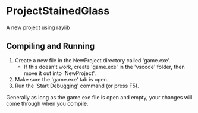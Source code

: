 # ProjectStainedGlass
A new project using raylib

## Compiling and Running
1. Create a new file in the NewProject directory called 'game.exe'.
    - If this doesn't work, create 'game.exe' in the 'vscode' folder, then move it out into 'NewProject'.
2. Make sure the 'game.exe' tab is open.
3. Run the 'Start Debugging' command (or press F5).

Generally as long as the game.exe file is open and empty, your changes will come through when you compile.
